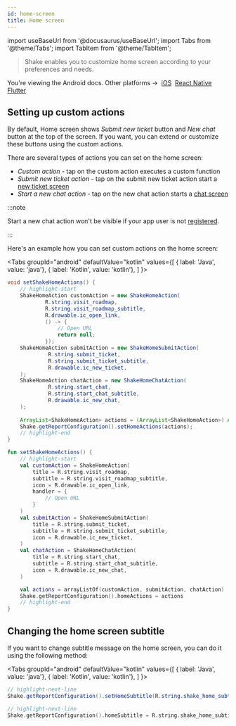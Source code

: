 ```yaml
---
id: home-screen
title: Home screen
---
```

import useBaseUrl from '@docusaurus/useBaseUrl';
import Tabs from '@theme/Tabs';
import TabItem from '@theme/TabItem';

> Shake enables you to customize home screen according to your preferences and needs.

<p class="p2 mt-40">You're viewing the Android docs. Other platforms →&nbsp;
<a href="/docs/ios/configuration-and-data/home-screen/">iOS</a>&nbsp;
<a href="/docs/react/configuration-and-data/home-screen/">React Native</a>&nbsp;
<a href="/docs/flutter/configuration-and-data/home-screen/">Flutter</a>&nbsp;
</p>

## Setting up custom actions

By default, Home screen shows *Submit new ticket* button and *New chat* button at the top of the screen.
If you want, you can extend or customize these buttons using the custom actions.

There are several types of actions you can set on the home screen:

* *Custom action* -
tap on the custom action executes a custom function
* *Submit new ticket action* -
tap on the submit new ticket action start a [new ticket screen](/android/shake-ui/new-ticket-screen)
* *Start a new chat action* -
tap on the new chat action starts a [chat screen](/android/shake-ui/chat-screen)

:::note

Start a new chat action won't be visible if your app user is not [registered](/android/users/register-user).

:::

Here's an example how you can set custom actions on the home screen:

<Tabs
groupId="android"
defaultValue="kotlin"
values={[
{ label: 'Java', value: 'java'},
{ label: 'Kotlin', value: 'kotlin'},
]
}>

<TabItem value="java">

```java title="App.java"
void setShakeHomeActions() { 
    // highlight-start
    ShakeHomeAction customAction = new ShakeHomeAction(
            R.string.visit_roadmap,
            R.string.visit_roadmap_subtitle,
            R.drawable.ic_open_link,
            () -> {
                // Open URL
                return null;
            });
    ShakeHomeAction submitAction = new ShakeHomeSubmitAction(
             R.string.submit_ticket,
             R.string.submit_ticket_subtitle,
             R.drawable.ic_new_ticket,
    );
    ShakeHomeAction chatAction = new ShakeHomeChatAction(
             R.string.start_chat,
             R.string.start_chat_subtitle,
             R.drawable.ic_new_chat,
    );
    
    ArrayList<ShakeHomeAction> actions = (ArrayList<ShakeHomeAction>) Arrays.asList(customAction, submitAction, chatAction);
    Shake.getReportConfiguration().setHomeActions(actions);
    // highlight-end
}
```

</TabItem>

<TabItem value="kotlin">

```kotlin title="App.kt"
fun setShakeHomeActions() {
    // highlight-start
    val customAction = ShakeHomeAction(
        title = R.string.visit_roadmap,
        subtitle = R.string.visit_roadmap_subtitle,
        icon = R.drawable.ic_open_link,
        handler = { 
            // Open URL
        }
    )
    val submitAction = ShakeHomeSubmitAction(
        title = R.string.submit_ticket,
        subtitle = R.string.submit_ticket_subtitle,
        icon = R.drawable.ic_new_ticket,
    )
    val chatAction = ShakeHomeChatAction(
        title = R.string.start_chat,
        subtitle = R.string.start_chat_subtitle,
        icon = R.drawable.ic_new_chat,
    )

    val actions = arrayListOf(customAction, submitAction, chatAction)
    Shake.getReportConfiguration().homeActions = actions
    // highlight-end
}
```

</TabItem>
</Tabs>

## Changing the home screen subtitle

If you want to change subtitle message on the home screen, you can do it using the following method:

<Tabs
groupId="android"
defaultValue="kotlin"
values={[
{ label: 'Java', value: 'java'},
{ label: 'Kotlin', value: 'kotlin'},
]
}>

<TabItem value="java">

```java title="App.java"
// highlight-next-line
Shake.getReportConfiguration().setHomeSubtitle(R.string.shake_home_subtitle);
```

</TabItem>

<TabItem value="kotlin">

```kotlin title="App.kt"
// highlight-next-line
Shake.getReportConfiguration().homeSubtitle = R.string.shake_home_subtitle
```

</TabItem>
</Tabs>

